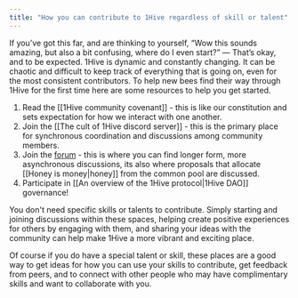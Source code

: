 ```yaml
---
title: "How you can contribute to 1Hive regardless of skill or talent"
---
```

If you’ve got this far, and are thinking to yourself, “Wow this sounds amazing, but also a bit confusing, where do I even start?” — That’s okay, and to be expected. 1Hive is dynamic and constantly changing. It can be chaotic and difficult to keep track of everything that is going on, even for the most consistent contributors. To help new bees find their way through 1Hive for the first time here are some resources to help you get started.

 1. Read the [[1Hive community covenant]] - this is like our constitution and sets expectation for how we interact with one another.
 2. Join the [[The cult of 1Hive discord server]]  - this is the primary place for synchronous coordination and discussions among community members. 
 3. Join the [forum](https://forum.1hive.org) - this is where you can find longer form, more asynchronous discussions, its also where proposals that allocate [[Honey is money|honey]] from the common pool are discussed.
 4. Participate in [[An overview of the 1Hive protocol|1Hive DAO]] governance!

You don't need specific skills or talents to contribute. Simply starting and joining discussions within these spaces, helping create positive experiences for others by engaging with them, and sharing your ideas with the community can help make 1Hive a more vibrant and exciting place.

Of course if you do have a special talent or skill, these places are a good way to get ideas for how you can use your skills to contribute, get feedback from peers, and to connect with other people who may have complimentary skills and want to collaborate with you. 





